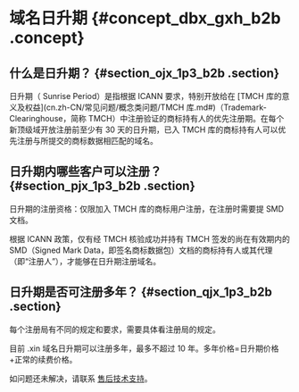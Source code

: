# 域名日升期 {#concept_dbx_gxh_b2b .concept}

## 什么是日升期？ {#section_ojx_1p3_b2b .section}

日升期（ Sunrise Period）是指根据 ICANN 要求，特别开放给在 [TMCH 库的意义及权益](cn.zh-CN/常见问题/概念类问题/TMCH 库.md#)（Trademark-Clearinghouse，简称 TMCH）中注册验证的商标持有人的优先注册期。在每个新顶级域开放注册前至少有 30 天的日升期，已入 TMCH 库的商标持有人可以优先注册与所提交的商标数据相匹配的域名。

## 日升期内哪些客户可以注册？ {#section_pjx_1p3_b2b .section}

日升期的注册资格：仅限加入 TMCH 库的商标用户注册，在注册时需要提 SMD 文档。

根据 ICANN 政策，仅有经 TMCH 核验成功并持有 TMCH 签发的尚在有效期内的 SMD（Signed Mark Data，即签名商标数据包）文档的商标持有人或其代理（即“注册人”），才能够在日升期注册域名。

## 日升期是否可注册多年？ {#section_qjx_1p3_b2b .section}

每个注册局有不同的规定和要求，需要具体看注册局的规定。

目前 .xin 域名日升期可以注册多年，最多不超过 10 年。多年价格=日升期价格+正常的续费价格。

如问题还未解决，请联系 [售后技术支持](https://selfservice.console.aliyun.com/ticket/createIndex.htm)。

